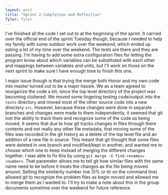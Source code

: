 ```yaml
---
layout: post
title: "Sprint 2 Completion and Reflection"
Tyler: Tyler
---
```


I've finished all the code I set out to at the beginning of the sprint. It carried over the official end of the sprint Tuesday though, because I needed to help my family with some outdoor work over the weekend, which ended up eating a lot of my time over the weekend. The tests are there and they are passing. I'm having to add some extra configuration files for letting the program know about which variables can be substituted with each other and mappings between variables and units, but I'll work on those on the next sprint to make sure I have enough time to finish this one.

I major issue though is that trying the merge both Honor and my own code into master turned out to be a major hassle. We as a team agreed to reorganize the code a bit, since the top level directory of the project was becoming cluttered. We moved some lingering testing code/output into the `tests` directory and moved most of the other
source code into a new directory `src`. However, because these changes were done in separate branches and changes were made to them independently, it seemed that git lost the ability to track them and recognize some of the code as being moved. It seems that due to how git tracks changes in files through there contents and not really any other file metadata, that moving some of the files was recorded in the git history as a delete of the top level file and an addition of a new file in source. This meant that git thought that some files were deleted in one branch and modified/kept in another, and wanted me to choose which one to keep instead of merging the different changes together. I was able to fix this by using `git merge -X find-renames=<number>`. That parameter allows me to tell git how similar files with the same name need to be before it treats the changes as the file being moved around. Setting the similarity number low (5% or `05` on the command line) allowed git to recognize the problem files as begin moved and allowed me to merge them as I wanted to. I'll try to make a note about this in the group documents sometime over the weekend for future reference. 
